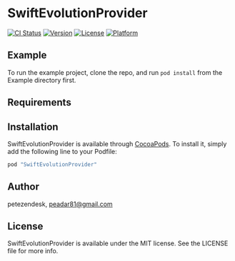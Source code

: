 # SwiftEvolutionProvider

[![CI Status](http://img.shields.io/travis/petezendesk/SwiftEvolutionProvider.svg?style=flat)](https://travis-ci.org/petezendesk/SwiftEvolutionProvider)
[![Version](https://img.shields.io/cocoapods/v/SwiftEvolutionProvider.svg?style=flat)](http://cocoapods.org/pods/SwiftEvolutionProvider)
[![License](https://img.shields.io/cocoapods/l/SwiftEvolutionProvider.svg?style=flat)](http://cocoapods.org/pods/SwiftEvolutionProvider)
[![Platform](https://img.shields.io/cocoapods/p/SwiftEvolutionProvider.svg?style=flat)](http://cocoapods.org/pods/SwiftEvolutionProvider)

## Example

To run the example project, clone the repo, and run `pod install` from the Example directory first.

## Requirements

## Installation

SwiftEvolutionProvider is available through [CocoaPods](http://cocoapods.org). To install
it, simply add the following line to your Podfile:

```ruby
pod "SwiftEvolutionProvider"
```

## Author

petezendesk, peadar81@gmail.com

## License

SwiftEvolutionProvider is available under the MIT license. See the LICENSE file for more info.
